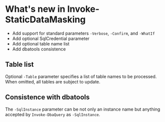 # What's new in Invoke-StaticDataMasking

- Add support for standard parameters `-Verbose`, `-Confirm`, and `-WhatIf`
- Add optional SqlCredential parameter
- Add optional table name list
- Add dbatools consistence

## Table list

Optional `-Table` parameter specifies a list of table names to be processed. When omitted, all tables are subject to update.

## Consistence with dbatools

The `-SqlInstance` parameter can be not only an instance name but anything accepted by `Invoke-DbaQuery` as `-SqlInstance`.
